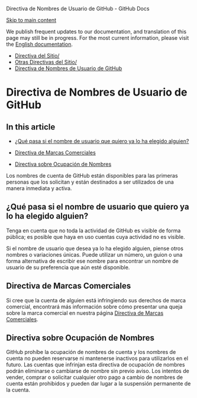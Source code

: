Directiva de Nombres de Usuario de GitHub - GitHub Docs

[Skip to main content](#main-content)

We publish frequent updates to our documentation, and translation of this page may still be in progress. For the most current information, please visit the [English documentation](/en).

* [Directiva del Sitio/](/es/site-policy)
* [Otras Directivas del Sitio/](/es/site-policy/other-site-policies)
* [Directiva de Nombres de Usuario de GitHub](/es/site-policy/other-site-policies/github-username-policy)

Directiva de Nombres de Usuario de GitHub
==========

In this article
----------

* [¿Qué pasa si el nombre de usuario que quiero ya lo ha elegido alguien?](#qué-pasa-si-el-nombre-de-usuario-que-quiero-ya-lo-ha-elegido-alguien)

* [Directiva de Marcas Comerciales](#directiva-de-marcas-comerciales)

* [Directiva sobre Ocupación de Nombres](#directiva-sobre-ocupación-de-nombres)

Los nombres de cuenta de GitHub están disponibles para las primeras personas que los solicitan y están destinados a ser utilizados de una manera inmediata y activa.

[](#qué-pasa-si-el-nombre-de-usuario-que-quiero-ya-lo-ha-elegido-alguien)[]()¿Qué pasa si el nombre de usuario que quiero ya lo ha elegido alguien?
----------

Tenga en cuenta que no toda la actividad de GitHub es visible de forma pública; es posible que haya en uso cuentas cuya actividad no es visible.

Si el nombre de usuario que desea ya lo ha elegido alguien, piense otros nombres o variaciones únicas. Puede utilizar un número, un guion o una forma alternativa de escribir ese nombre para encontrar un nombre de usuario de su preferencia que aún esté disponible.

[](#directiva-de-marcas-comerciales)[]()Directiva de Marcas Comerciales
----------

Si cree que la cuenta de alguien está infringiendo sus derechos de marca comercial, encontrará más información sobre cómo presentar una queja sobre la marca comercial en nuestra página [Directiva de Marcas Comerciales](/es/articles/github-trademark-policy).

[](#directiva-sobre-ocupación-de-nombres)[]()Directiva sobre Ocupación de Nombres
----------

GitHub prohíbe la ocupación de nombres de cuenta y los nombres de cuenta no pueden reservarse ni mantenerse inactivos para utilizarlos en el futuro. Las cuentas que infrinjan esta directiva de ocupación de nombres podrán eliminarse o cambiarse de nombre sin previo aviso. Los intentos de vender, comprar o solicitar cualquier otro pago a cambio de nombres de cuenta están prohibidos y pueden dar lugar a la suspensión permanente de la cuenta.
